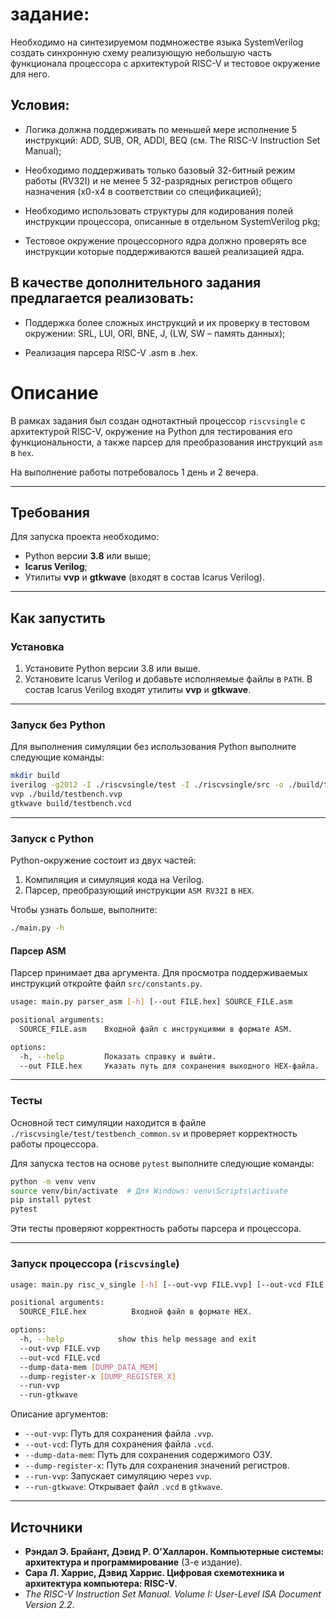 # задание: 
 
Необходимо на синтезируемом подмножестве языка SystemVerilog создать синхронную схему реализующую небольшую часть функционала процессора с архитектурой RISC-V и тестовое окружение для него. 

## Условия: 
 
* Логика должна поддерживать по меньшей мере исполнение 5 инструкций: ADD, SUB, OR, ADDI, BEQ (см. The RISC-V Instruction Set Manual); 
 
* Необходимо поддерживать только базовый 32-битный режим работы (RV32I) и не менее 5 32-разрядных регистров общего назначения (x0-x4 в соответствии со спецификацией); 
 
* Необходимо использовать структуры для кодирования полей инструкции процессора, описанные в отдельном SystemVerilog pkg;
 
* Тестовое окружение процессорного ядра должно проверять все инструкции которые поддерживаются вашей реализацией ядра.  
 
## В качестве дополнительного задания предлагается реализовать: 
 
* Поддержка более сложных инструкций и их проверку в тестовом окружении: SRL, LUI, ORI, BNE, J, (LW, SW – память данных); 

* Реализация парсера RISC-V .asm в .hex. 

# Описание

В рамках задания был создан однотактный процессор `riscvsingle` с архитектурой RISC-V, окружение на Python для тестирования его функциональности, а также парсер для преобразования инструкций `asm` в `hex`.

На выполнение работы потребовалось 1 день и 2 вечера.

---

## Требования

Для запуска проекта необходимо:
* Python версии **3.8** или выше;
* **Icarus Verilog**;
* Утилиты **vvp** и **gtkwave** (входят в состав Icarus Verilog).

---

## Как запустить

### Установка
1. Установите Python версии 3.8 или выше.
2. Установите Icarus Verilog и добавьте исполняемые файлы в `PATH`. В состав Icarus Verilog входят утилиты **vvp** и **gtkwave**.

---

### Запуск без Python

Для выполнения симуляции без использования Python выполните следующие команды:

```bash
mkdir build
iverilog -g2012 -I ./riscvsingle/test -I ./riscvsingle/src -o ./build/testbench.vvp ./riscvsingle/test/testbench_common.sv
vvp ./build/testbench.vvp
gtkwave build/testbench.vcd
```

---

### Запуск с Python

Python-окружение состоит из двух частей:
1. Компиляция и симуляция кода на Verilog.
2. Парсер, преобразующий инструкции `ASM RV32I` в `HEX`.

Чтобы узнать больше, выполните:

```bash
./main.py -h
```

#### Парсер ASM

Парсер принимает два аргумента. Для просмотра поддерживаемых инструкций откройте файл `src/constants.py`.

```bash
usage: main.py parser_asm [-h] [--out FILE.hex] SOURCE_FILE.asm

positional arguments:
  SOURCE_FILE.asm    Входной файл с инструкциями в формате ASM.

options:
  -h, --help         Показать справку и выйти.
  --out FILE.hex     Указать путь для сохранения выходного HEX-файла.
```

---

### Тесты

Основной тест симуляции находится в файле `./riscvsingle/test/testbench_common.sv` и проверяет корректность работы процессора.

Для запуска тестов на основе `pytest` выполните следующие команды:

```bash
python -m venv venv
source venv/bin/activate  # Для Windows: venv\Scripts\activate
pip install pytest
pytest
```

Эти тесты проверяют корректность работы парсера и процессора.

---

### Запуск процессора (`riscvsingle`)

```bash
usage: main.py risc_v_single [-h] [--out-vvp FILE.vvp] [--out-vcd FILE.vcd] [--dump-data-mem [DUMP_DATA_MEM]] [--dump-register-x [DUMP_REGISTER_X]] [--run-vvp] [--run-gtkwave] SOURCE_FILE.hex

positional arguments:
  SOURCE_FILE.hex          Входной файл в формате HEX.

options:
  -h, --help            show this help message and exit
  --out-vvp FILE.vvp
  --out-vcd FILE.vcd
  --dump-data-mem [DUMP_DATA_MEM]
  --dump-register-x [DUMP_REGISTER_X]
  --run-vvp
  --run-gtkwave
```

Описание аргументов:
* `--out-vvp`: Путь для сохранения файла `.vvp`.
* `--out-vcd`: Путь для сохранения файла `.vcd`.
* `--dump-data-mem`: Путь для сохранения содержимого ОЗУ.
* `--dump-register-x`: Путь для сохранения значений регистров.
* `--run-vvp`: Запускает симуляцию через `vvp`.
* `--run-gtkwave`: Открывает файл `.vcd` в `gtkwave`.

---

## Источники

* **Рэндал Э. Брайант, Дэвид Р. О'Халларон. Компьютерные системы: архитектура и программирование** (3-е издание).
* **Сара Л. Харрис, Дэвид Харрис. Цифровая схемотехника и архитектура компьютера: RISC-V**.
* *The RISC-V Instruction Set Manual. Volume I: User-Level ISA Document Version 2.2*.